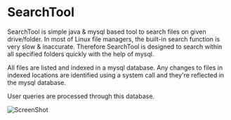 SearchTool
==========

  SearchTool is simple java & mysql based tool to search files on given drive/folder. In most of Linux file managers,
  the built-in search function is very slow & inaccurate. Therefore SearchTool is designed to search within all 
  specified folders quickly with the help of mysql.
  
  All files are listed and indexed in a mysql database. Any changes to files in indexed locations are identified using
  a system call and they're reflected in the mysql database.
  
  User queries are processed through this database.


  ![ScreenShot](https://raw.github.com/ruturajpatil54/SearchTool/master/snapshot.png)
